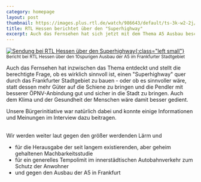 ```yaml
---
category: homepage
layout: post
thumbnail: https://images.plus.rtl.de/watch/986643/default/ts-3k-w2-2j/sendung-vom-27-02-2024
title: RTL Hessen berichtet über den "Superhighway"
excerpt: Auch das Fernsehen hat sich jetzt mit dem Thema A5 Ausbau beschäftigt - und ob das wirklich eine gute Idee ist
---
```


[![Sendung bei RTL Hessen über den Superhighway](https://images.plus.rtl.de/watch/986643/default/ts-3k-w2-2j/sendung-vom-27-02-2024?width=369){:class="left small"}](https://plus.rtl.de/video-tv/shows/rtl-hessen-898116)
<small>Bericht bei RTL Hessen über den 10spurigen Ausbau der A5 im Frankfurter Stadtgebiet</small>

Auch das Fernsehen hat inzwischen das Thema entdeckt und stellt die berechtigte Frage, ob es wirklich sinnvoll ist, einen "Superhighway" quer durch das Frankfurter Stadtgebiet zu bauen - oder ob es sinnvoller wäre, statt dessen mehr Güter auf die Schiene zu bringen und die Pendler mit besserer ÖPNV-Anbindung gut und sicher in die Stadt zu bringen. Auch dem Klima und der Gesundheit der Menschen wäre damit besser gedient.

Unsere Bürgerinitiative war natürlich dabei und konnte einige Informationen und Meinungen im Interview dazu beitragen.

<br style="clear: both">Wir werden weiter laut gegen den größer werdenden Lärm und

- für die Herausgabe der seit langem existierenden, aber geheim gehaltenen Machbarkeitsstudie
- für ein generelles Tempolimit im innerstädtischen Autobahnverkehr zum Schutz der Anwohner
- und gegen den Ausbau der A5 in Frankfurt

